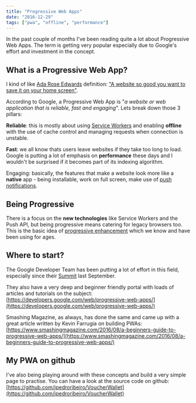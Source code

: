 ```yaml
---
title: "Progressive Web Apps"
date: "2016-12-29"
tags: ["pwa", "offline", "performance"]
---
```


In the past couple of months I've been reading quite a lot about Progressive Web Apps. The term is getting very popular especially due to Google's effort and investment in the concept.

## What is a Progressive Web App?

I kind of like [Ada Rose Edwards](https://twitter.com/lady_ada_king) definition: ["A website so good you want to save it on your home screen"](https://www.youtube.com/watch?v=5ylZbXelPMA).

According to Google, a Progressive Web App is "_a website or web application that is reliable, fast and engaging_". Lets break down those 3 pillars:

**Reliable**: this is mostly about using [Service Workers](https://developer.mozilla.org/en/docs/Web/API/Service_Worker_API) and enabling **offline** with the use of cache control and managing requests when connection is unstable.

**Fast**: we all know thats users leave websites if they take too long to load. Google is putting a lot of emphasis on **performance** these days and I wouldn't be surprised if it becomes part of its indexing algorithm.

Engaging: basically, the features that make a website look more like a **native** app - being installable, work on full screen, make use of [push notifications](https://developer.mozilla.org/en/docs/Web/API/Push_API).

## Being Progressive

There is a focus on the **new technologies** like Service Workers and the Push API, but being progressive means catering for legacy browsers too. This is the basic idea of [progressive enhancement](https://www.gov.uk/service-manual/technology/using-progressive-enhancement) which we know and have been using for ages.

## Where to start?

The Google Developer Team has been putting a lot of effort in this field, especially since their [Summit](https://www.youtube.com/playlist?list=PLNYkxOF6rcIAWWNR_Q6eLPhsyx6VvYjVb) last September.

They also have a very deep and beginner friendly portal with loads of articles and tutorials on the subject: [https://developers.google.com/web/progressive-web-apps/](https://developers.google.com/web/progressive-web-apps/)

Smashing Magazine, as always, has done the same and came up with a great article written by Kevin Farrugia on building PWAs: [https://www.smashingmagazine.com/2016/08/a-beginners-guide-to-progressive-web-apps/](https://www.smashingmagazine.com/2016/08/a-beginners-guide-to-progressive-web-apps/)

## My PWA on github

I've also being playing around with these concepts and build a very simple page to practise. You can have a look at the source code on github: [https://github.com/jpedroribeiro/VoucherWallet](https://github.com/jpedroribeiro/VoucherWallet)
